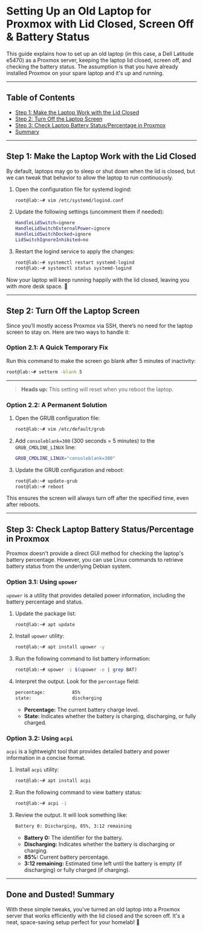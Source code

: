 # Setting Up an Old Laptop for Proxmox with Lid Closed, Screen Off & Battery Status

This guide explains how to set up an old laptop (in this case, a Dell Latitude e5470) as a Proxmox server, keeping the 
laptop lid closed, screen off, and checking the battery status. 
The assumption is that you have already installed Proxmox on your spare laptop and it's up and running.

---

## Table of Contents
- [Step 1: Make the Laptop Work with the Lid Closed](#step-1-make-the-laptop-work-with-the-lid-closed)
- [Step 2: Turn Off the Laptop Screen](#step-2-turn-off-the-laptop-screen)
- [Step 3: Check Laptop Battery Status/Percentage in Proxmox](#step-3-check-laptop-battery-statuspercentage-in-proxmox)
- [Summary](#done-and-dusted-summary)

---

## Step 1: Make the Laptop Work with the Lid Closed

By default, laptops may go to sleep or shut down when the lid is closed, but we can tweak that behavior to allow the laptop to run continuously.

1. Open the configuration file for systemd logind:
    ```bash
    root@lab:~# vim /etc/systemd/logind.conf
    ```

2. Update the following settings (uncomment them if needed):
    ```bash
    HandleLidSwitch=ignore
    HandleLidSwitchExternalPower=ignore
    HandleLidSwitchDocked=ignore
    LidSwitchIgnoreInhibited=no
    ```

3. Restart the logind service to apply the changes:
    ```bash
    root@lab:~# systemctl restart systemd-logind
    root@lab:~# systemctl status systemd-logind
    ```

Now your laptop will keep running happily with the lid closed, leaving you with more desk space. 🎉

---

## Step 2: Turn Off the Laptop Screen

Since you’ll mostly access Proxmox via SSH, there’s no need for the laptop screen to stay on. Here are two ways to handle it:

### Option 2.1: A Quick Temporary Fix

Run this command to make the screen go blank after 5 minutes of inactivity:
```bash
root@lab:~# setterm -blank 5
```
---
> **Heads up:** This setting will reset when you reboot the laptop.

### Option 2.2: A Permanent Solution

1. Open the GRUB configuration file:
    ```bash
    root@lab:~# vim /etc/default/grub
    ```

2. Add `consoleblank=300` (300 seconds = 5 minutes) to the `GRUB_CMDLINE_LINUX` line:
    ```bash
    GRUB_CMDLINE_LINUX="consoleblank=300"
    ```

3. Update the GRUB configuration and reboot:
    ```bash
    root@lab:~# update-grub
    root@lab:~# reboot
    ```

This ensures the screen will always turn off after the specified time, even after reboots.

---

## Step 3: Check Laptop Battery Status/Percentage in Proxmox

Proxmox doesn't provide a direct GUI method for checking the laptop's battery percentage. However, you can use Linux commands to retrieve battery status from the underlying Debian system.

### Option 3.1: Using `upower`

`upower` is a utility that provides detailed power information, including the battery percentage and status.

1. Update the package list:
    ```bash
    root@lab:~# apt update
    ```

2. Install `upower` utility:
    ```bash
    root@lab:~# apt install upower -y
    ```

3. Run the following command to list battery information:
    ```bash
    root@lab:~# upower -i $(upower -e | grep BAT)
    ```

4. Interpret the output. Look for the `percentage` field:
    ```bash
    percentage:          85%
    state:               discharging
    ```

   - **Percentage:** The current battery charge level.
   - **State:** Indicates whether the battery is charging, discharging, or fully charged.

### Option 3.2: Using `acpi`

`acpi` is a lightweight tool that provides detailed battery and power information in a concise format.

1. Install `acpi` utility:
    ```bash
    root@lab:~# apt install acpi
    ```

2. Run the following command to view battery status:
    ```bash
    root@lab:~# acpi -i
    ```

3. Review the output. It will look something like:
    ```bash
    Battery 0: Discharging, 85%, 3:12 remaining
    ```

   - **Battery 0:** The identifier for the battery.
   - **Discharging:** Indicates whether the battery is discharging or charging.
   - **85%:** Current battery percentage.
   - **3:12 remaining:** Estimated time left until the battery is empty (if discharging) or fully charged (if charging).

---

## Done and Dusted! Summary

With these simple tweaks, you've turned an old laptop into a Proxmox server that works efficiently with the lid closed and the screen off. It's a neat, space-saving setup perfect for your homelab! 🚀

